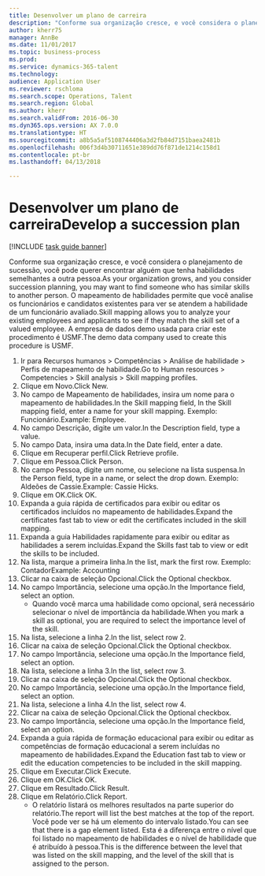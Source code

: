 ```yaml
--- 
title: Desenvolver um plano de carreira
description: "Conforme sua organização cresce, e você considera o planejamento de sucessão, você pode querer encontrar alguém que tenha habilidades semelhantes a outra pessoa."
author: kherr75
manager: AnnBe
ms.date: 11/01/2017
ms.topic: business-process
ms.prod: 
ms.service: dynamics-365-talent
ms.technology: 
audience: Application User
ms.reviewer: rschloma
ms.search.scope: Operations, Talent
ms.search.region: Global
ms.author: kherr
ms.search.validFrom: 2016-06-30
ms.dyn365.ops.version: AX 7.0.0
ms.translationtype: HT
ms.sourcegitcommit: a8b5a5af5108744406a3d2fb84d7151baea2481b
ms.openlocfilehash: 006f3d4b30711651e389dd76f871de1214c158d1
ms.contentlocale: pt-br
ms.lasthandoff: 04/13/2018

---
```

# <a name="develop-a-succession-plan"></a><span data-ttu-id="2e65c-103">Desenvolver um plano de carreira</span><span class="sxs-lookup"><span data-stu-id="2e65c-103">Develop a succession plan</span></span>

[!INCLUDE [task guide banner](../../includes/task-guide-banner.md)]

<span data-ttu-id="2e65c-104">Conforme sua organização cresce, e você considera o planejamento de sucessão, você pode querer encontrar alguém que tenha habilidades semelhantes a outra pessoa.</span><span class="sxs-lookup"><span data-stu-id="2e65c-104">As your organization grows, and you consider succession planning, you may want to find someone who has similar skills to another person.</span></span>  <span data-ttu-id="2e65c-105">O mapeamento de habilidades permite que você analise os funcionários e candidatos existentes para ver se atendem a habilidade de um funcionário avaliado.</span><span class="sxs-lookup"><span data-stu-id="2e65c-105">Skill mapping allows you to analyze your existing employees and applicants to see if they match the skill set of a valued employee.</span></span> <span data-ttu-id="2e65c-106">A empresa de dados demo usada para criar este procedimento é USMF.</span><span class="sxs-lookup"><span data-stu-id="2e65c-106">The demo data company used to create this procedure is USMF.</span></span>

1. <span data-ttu-id="2e65c-107">Ir para Recursos humanos > Competências > Análise de habilidade > Perfis de mapeamento de habilidade.</span><span class="sxs-lookup"><span data-stu-id="2e65c-107">Go to Human resources > Competencies > Skill analysis > Skill mapping profiles.</span></span>
2. <span data-ttu-id="2e65c-108">Clique em Novo.</span><span class="sxs-lookup"><span data-stu-id="2e65c-108">Click New.</span></span>
3. <span data-ttu-id="2e65c-109">No campo de Mapeamento de habilidades, insira um nome para o mapeamento de habilidades.</span><span class="sxs-lookup"><span data-stu-id="2e65c-109">In the Skill mapping field, In the Skill mapping field, enter a name for your skill mapping.</span></span>  <span data-ttu-id="2e65c-110">Exemplo: Funcionário.</span><span class="sxs-lookup"><span data-stu-id="2e65c-110">Example: Employee.</span></span>
4. <span data-ttu-id="2e65c-111">No campo Descrição, digite um valor.</span><span class="sxs-lookup"><span data-stu-id="2e65c-111">In the Description field, type a value.</span></span>
5. <span data-ttu-id="2e65c-112">No campo Data, insira uma data.</span><span class="sxs-lookup"><span data-stu-id="2e65c-112">In the Date field, enter a date.</span></span>
6. <span data-ttu-id="2e65c-113">Clique em Recuperar perfil.</span><span class="sxs-lookup"><span data-stu-id="2e65c-113">Click Retrieve profile.</span></span>
7. <span data-ttu-id="2e65c-114">Clique em Pessoa.</span><span class="sxs-lookup"><span data-stu-id="2e65c-114">Click Person.</span></span>
8. <span data-ttu-id="2e65c-115">No campo Pessoa, digite um nome, ou selecione na lista suspensa.</span><span class="sxs-lookup"><span data-stu-id="2e65c-115">In the Person field, type in a name, or select the drop down.</span></span>  <span data-ttu-id="2e65c-116">Exemplo: Aldeões de Cassie.</span><span class="sxs-lookup"><span data-stu-id="2e65c-116">Example: Cassie Hicks.</span></span>
9. <span data-ttu-id="2e65c-117">Clique em OK.</span><span class="sxs-lookup"><span data-stu-id="2e65c-117">Click OK.</span></span>
10. <span data-ttu-id="2e65c-118">Expanda a guia rápida de certificados para exibir ou editar os certificados incluídos no mapeamento de habilidades.</span><span class="sxs-lookup"><span data-stu-id="2e65c-118">Expand the certificates fast tab to view or edit the certificates included in the skill mapping.</span></span>
11. <span data-ttu-id="2e65c-119">Expanda a guia Habilidades rapidamente para exibir ou editar as habilidades a serem incluídas.</span><span class="sxs-lookup"><span data-stu-id="2e65c-119">Expand the Skills fast tab to view or edit the skills to be included.</span></span>
12. <span data-ttu-id="2e65c-120">Na lista, marque a primeira linha.</span><span class="sxs-lookup"><span data-stu-id="2e65c-120">In the list, mark the first row.</span></span>  <span data-ttu-id="2e65c-121">Exemplo: Contador</span><span class="sxs-lookup"><span data-stu-id="2e65c-121">Example:  Accounting</span></span>
13. <span data-ttu-id="2e65c-122">Clicar na caixa de seleção Opcional.</span><span class="sxs-lookup"><span data-stu-id="2e65c-122">Click the Optional checkbox.</span></span>
14. <span data-ttu-id="2e65c-123">No campo Importância, selecione uma opção.</span><span class="sxs-lookup"><span data-stu-id="2e65c-123">In the Importance field, select an option.</span></span>
    * <span data-ttu-id="2e65c-124">Quando você marca uma habilidade como opcional, será necessário selecionar o nível de importância da habilidade.</span><span class="sxs-lookup"><span data-stu-id="2e65c-124">When you mark a skill as optional, you are required to select the importance level of the skill.</span></span>  
15. <span data-ttu-id="2e65c-125">Na lista, selecione a linha 2.</span><span class="sxs-lookup"><span data-stu-id="2e65c-125">In the list, select row 2.</span></span>
16. <span data-ttu-id="2e65c-126">Clicar na caixa de seleção Opcional.</span><span class="sxs-lookup"><span data-stu-id="2e65c-126">Click the Optional checkbox.</span></span>
17. <span data-ttu-id="2e65c-127">No campo Importância, selecione uma opção.</span><span class="sxs-lookup"><span data-stu-id="2e65c-127">In the Importance field, select an option.</span></span>
18. <span data-ttu-id="2e65c-128">Na lista, selecione a linha 3.</span><span class="sxs-lookup"><span data-stu-id="2e65c-128">In the list, select row 3.</span></span>
19. <span data-ttu-id="2e65c-129">Clicar na caixa de seleção Opcional.</span><span class="sxs-lookup"><span data-stu-id="2e65c-129">Click the Optional checkbox.</span></span>
20. <span data-ttu-id="2e65c-130">No campo Importância, selecione uma opção.</span><span class="sxs-lookup"><span data-stu-id="2e65c-130">In the Importance field, select an option.</span></span>
21. <span data-ttu-id="2e65c-131">Na lista, selecione a linha 4.</span><span class="sxs-lookup"><span data-stu-id="2e65c-131">In the list, select row 4.</span></span>
22. <span data-ttu-id="2e65c-132">Clicar na caixa de seleção Opcional.</span><span class="sxs-lookup"><span data-stu-id="2e65c-132">Click the Optional checkbox.</span></span>
23. <span data-ttu-id="2e65c-133">No campo Importância, selecione uma opção.</span><span class="sxs-lookup"><span data-stu-id="2e65c-133">In the Importance field, select an option.</span></span>
24. <span data-ttu-id="2e65c-134">Expanda a guia rápida de formação educacional para exibir ou editar as competências de formação educacional a serem incluídas no mapeamento de habilidades.</span><span class="sxs-lookup"><span data-stu-id="2e65c-134">Expand the Education fast tab to view or edit the education competencies to be included in the skill mapping.</span></span>
25. <span data-ttu-id="2e65c-135">Clique em Executar.</span><span class="sxs-lookup"><span data-stu-id="2e65c-135">Click Execute.</span></span>
26. <span data-ttu-id="2e65c-136">Clique em OK.</span><span class="sxs-lookup"><span data-stu-id="2e65c-136">Click OK.</span></span>
27. <span data-ttu-id="2e65c-137">Clique em Resultado.</span><span class="sxs-lookup"><span data-stu-id="2e65c-137">Click Result.</span></span>
28. <span data-ttu-id="2e65c-138">Clique em Relatório.</span><span class="sxs-lookup"><span data-stu-id="2e65c-138">Click Report.</span></span>
    * <span data-ttu-id="2e65c-139">O relatório listará os melhores resultados na parte superior do relatório.</span><span class="sxs-lookup"><span data-stu-id="2e65c-139">The report will list the best matches at the top of the report.</span></span>  <span data-ttu-id="2e65c-140">Você pode ver se há um elemento do intervalo listado.</span><span class="sxs-lookup"><span data-stu-id="2e65c-140">You can see that there is a gap element listed.</span></span>  <span data-ttu-id="2e65c-141">Esta é a diferença entre o nível que foi listado no mapeamento de habilidades e o nível de habilidade que é atribuído à pessoa.</span><span class="sxs-lookup"><span data-stu-id="2e65c-141">This is the difference between the level that was listed on the skill mapping, and the level of the skill that is assigned to the person.</span></span>  


